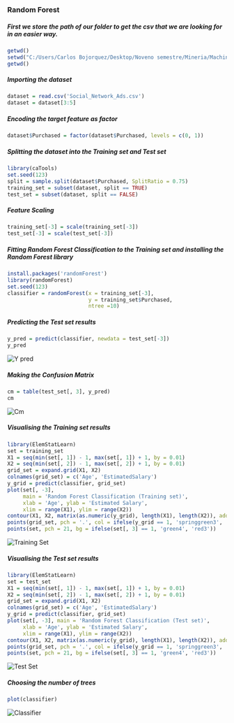 ### Random Forest

##### First we store the path of our folder to get the csv that we are looking for in an easier way.
```r
getwd()
setwd("C:/Users/Carlos Bojorquez/Desktop/Noveno semestre/Mineria/MachineLearning/RandomForest")
getwd()
```

##### Importing the dataset
```r
dataset = read.csv('Social_Network_Ads.csv')
dataset = dataset[3:5]
```

##### Encoding the target feature as factor
```r
dataset$Purchased = factor(dataset$Purchased, levels = c(0, 1))
```

##### Splitting the dataset into the Training set and Test set
```r
library(caTools)
set.seed(123)
split = sample.split(dataset$Purchased, SplitRatio = 0.75)
training_set = subset(dataset, split == TRUE)
test_set = subset(dataset, split == FALSE)
```

##### Feature Scaling
```r
training_set[-3] = scale(training_set[-3])
test_set[-3] = scale(test_set[-3])
```

##### Fitting Random Forest Classification to the Training set and installing the Random Forest library
```r
install.packages('randomForest')
library(randomForest)
set.seed(123)
classifier = randomForest(x = training_set[-3],
                          y = training_set$Purchased,
                          ntree =10)
```


##### Predicting the Test set results
```r
y_pred = predict(classifier, newdata = test_set[-3])
y_pred
```
![Y pred](https://lh3.googleusercontent.com/pw/ACtC-3coBTbgvNR74nBVaIxjKrSvsZtcTQ6a8DNhdLjzYhxDI-kE-4tr-4V1GY4I-fUW9VrQ5Vz6-wLAvlozvGl3BQxtTadhWIKIw2AIphiMCTH8rxNEkb2tFQT1Gt93VqUYCQXtDSwrdlp3TBH0EJKeTvyj=w1027-h228-no?authuser=1 "Y pred")

##### Making the Confusion Matrix
```r
cm = table(test_set[, 3], y_pred)
cm
```
![Cm](https://lh3.googleusercontent.com/pw/ACtC-3dLL2DBRPNaBjiZPyxX7-taI_xJB241MudE7Z2-LpTphC89LddIKmVSDcZEwwR7euGxrUbq_Ju-mxFv_W4-yhNcVwQtwsvuQ5ZHn92pr1U2RnwqrMBhP4u7LWT9pyqDLQx4VpxMdyZvU1Ib9orTZ9an=w364-h132-no?authuser=1 "Cm")

##### Visualising the Training set results
```r
library(ElemStatLearn)
set = training_set
X1 = seq(min(set[, 1]) - 1, max(set[, 1]) + 1, by = 0.01)
X2 = seq(min(set[, 2]) - 1, max(set[, 2]) + 1, by = 0.01)
grid_set = expand.grid(X1, X2)
colnames(grid_set) = c('Age', 'EstimatedSalary')
y_grid = predict(classifier, grid_set)
plot(set[, -3],
     main = 'Random Forest Classification (Training set)',
     xlab = 'Age', ylab = 'Estimated Salary',
     xlim = range(X1), ylim = range(X2))
contour(X1, X2, matrix(as.numeric(y_grid), length(X1), length(X2)), add = TRUE)
points(grid_set, pch = '.', col = ifelse(y_grid == 1, 'springgreen3', 'tomato'))
points(set, pch = 21, bg = ifelse(set[, 3] == 1, 'green4', 'red3'))
```
![Training Set](https://lh3.googleusercontent.com/pw/ACtC-3dPPXSLduWQA94yW0zoTok8zrKZFS8OHl_kTIqpypNGCJXA28MO-rSC53WzWpcoTMTCAUYYKEv-NkK067Xv_p1dMdwfy987BzDJ5UUqquXzzzfHa7X9x49pqg9tB3CGNY4Io2BD-KJFg6eL2dZx9qE0=w1200-h866-no?authuser=1 "Training Set")

##### Visualising the Test set results
```r
library(ElemStatLearn)
set = test_set
X1 = seq(min(set[, 1]) - 1, max(set[, 1]) + 1, by = 0.01)
X2 = seq(min(set[, 2]) - 1, max(set[, 2]) + 1, by = 0.01)
grid_set = expand.grid(X1, X2)
colnames(grid_set) = c('Age', 'EstimatedSalary')
y_grid = predict(classifier, grid_set)
plot(set[, -3], main = 'Random Forest Classification (Test set)',
     xlab = 'Age', ylab = 'Estimated Salary',
     xlim = range(X1), ylim = range(X2))
contour(X1, X2, matrix(as.numeric(y_grid), length(X1), length(X2)), add = TRUE)
points(grid_set, pch = '.', col = ifelse(y_grid == 1, 'springgreen3', 'tomato'))
points(set, pch = 21, bg = ifelse(set[, 3] == 1, 'green4', 'red3'))
```
![Test Set](https://lh3.googleusercontent.com/pw/ACtC-3fyVxLndl8hlcqbBiKZxPrFcvw0ccR1Bvn28IYOCvx-fNVQ6KRNavG-MNE4_5jdWTQWprAMMmmFSu32hcodm9E15v7Wm8X8z5gHuQPMJtbWzzWJmSX-8suYgZSA5iQT_xzht6uqyysS2dwjwFIFz_JM=w1200-h866-no?authuser=1 "Test Set")

##### Choosing the number of trees
```r
plot(classifier)
```
![Classifier](https://lh3.googleusercontent.com/pw/ACtC-3c9YlvKVZ6ClU4Cio_IfebFnuaYewd0mJv_JJmjvTB9E2vPt3gG24I_mK7SaHb2lo7CuuFLTbj6_lPFDqW7Tsak0zDLfCU7UFPBb6RVRj8UP6Ik3AvREMqGTkmJnG435XdWJg2LY6wwHCowXjoVg5Eu=w1200-h866-no?authuser=1 "Classifier")